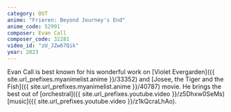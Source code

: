 ```yaml
---
category: OST
anime: "Frieren: Beyond Journey's End"
anime_code: 52991
composer: Evan Call
composer_code: 32281
video_id: "zU_JZw67Qik"
year: 2023
---
```

Evan Call is best known for his wonderful work on [Violet Evergarden]({{ site.url_prefixes.myanimelist.anime }}/33352) and [Josee, the Tiger and the Fish]({{ site.url_prefixes.myanimelist.anime }}/40787) movie. He brings the best out of [orchestral]({{ site.url_prefixes.youtube.video }}/z5Dhxw0SeMs) [music]({{ site.url_prefixes.youtube.video }}/z1kQcraLhAo).